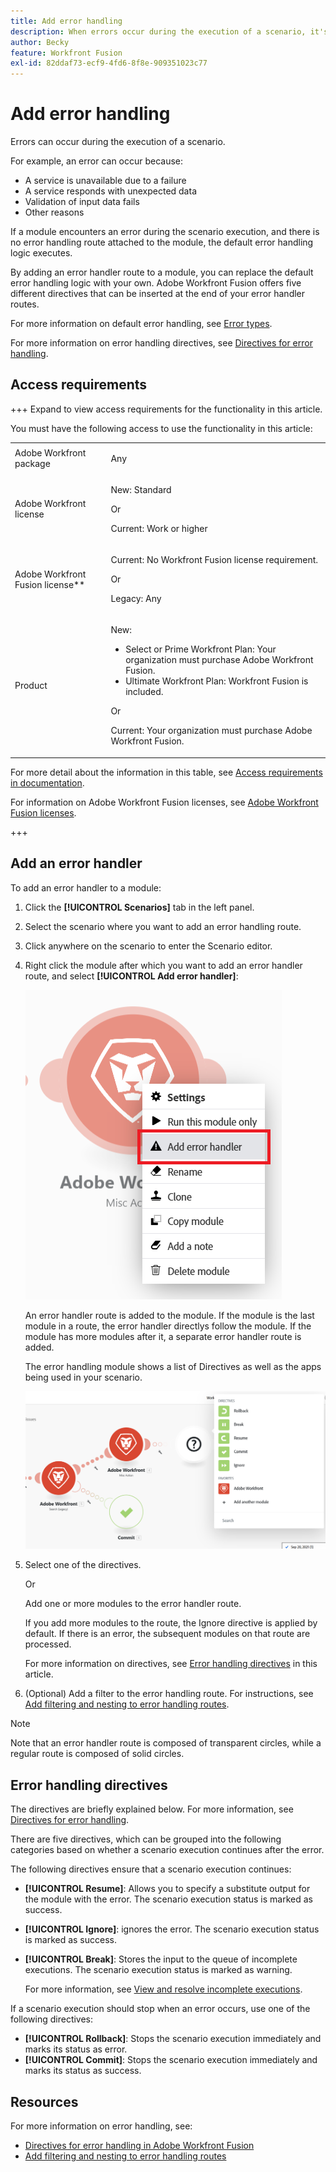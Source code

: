 ```yaml
---
title: Add error handling
description: When errors occur during the execution of a scenario, it's usually because a service is unavailable due to a failure, a service responds with unexpected data, or the validation of input data fails.
author: Becky
feature: Workfront Fusion
exl-id: 82ddaf73-ecf9-4fd6-8f8e-909351023c77
---
```

# Add error handling

Errors can occur during the execution of a scenario. 

For example, an error can occur because:

* A service is unavailable due to a failure
* A service responds with unexpected data
* Validation of input data fails
* Other reasons

If a module encounters an error during the scenario execution, and there is no error handling route attached to the module, the default error handling logic executes. 

By adding an error handler route to a module, you can replace the default error handling logic with your own. Adobe Workfront Fusion offers five different directives that can be inserted at the end of your error handler routes. 

For more information on default error handling, see [Error types](/help/workfront-fusion/references/errors/error-processing.md).

For more information on error handling directives, see [Directives for error handling](/help/workfront-fusion/references/errors/directives-for-error-handling.md).

## Access requirements

+++ Expand to view access requirements for the functionality in this article.

You must have the following access to use the functionality in this article:

<table style="table-layout:auto">
 <col> 
 <col> 
 <tbody> 
  <tr> 
   <td role="rowheader">Adobe Workfront package 
   <td> <p>Any</p> </td> 
  </tr> 
  <tr data-mc-conditions=""> 
   <td role="rowheader">Adobe Workfront license</td> 
   <td> <p>New: Standard</p><p>Or</p><p>Current: Work or higher</p> </td> 
  </tr> 
  <tr> 
   <td role="rowheader">Adobe Workfront Fusion license**</td> 
   <td>
   <p>Current: No Workfront Fusion license requirement.</p>
   <p>Or</p>
   <p>Legacy: Any </p>
   </td> 
  </tr> 
  <tr> 
   <td role="rowheader">Product</td> 
   <td>
   <p>New:</p> <ul><li>Select or Prime Workfront Plan: Your organization must purchase Adobe Workfront Fusion.</li><li>Ultimate Workfront Plan: Workfront Fusion is included.</li></ul>
   <p>Or</p>
   <p>Current: Your organization must purchase Adobe Workfront Fusion.</p>
   </td> 
  </tr>
 </tbody> 
</table>

For more detail about the information in this table, see [Access requirements in documentation](/help/workfront-fusion/references/licenses-and-roles/access-level-requirements-in-documentation.md).

For information on Adobe Workfront Fusion licenses, see [Adobe Workfront Fusion licenses](/help/workfront-fusion/set-up-and-manage-workfront-fusion/licensing-operations-overview/license-automation-vs-integration.md).

+++

## Add an error handler

To add an error handler to a module:

1. Click the **[!UICONTROL Scenarios]** tab in the left panel.
1. Select the scenario where you want to add an error handling route.
1. Click anywhere on the scenario to enter the Scenario editor.
1. Right click the module after which you want to add an error handler route, and select **[!UICONTROL Add error handler]**:

    ![Error handler route](assets/error-handler-route.png)

    An error handler route is added to the module. If the module is the last module in a route, the error handler directlys follow the module. If the module has more modules after it, a separate error handler route is added. 

    The error handling module shows a list of Directives as well as the apps being used in your scenario. 

    ![Error route](assets/error-route.png)
    
1. Select one of the directives. 

    Or 

    Add one or more modules to the error handler route. 

    If you add more modules to the route, the Ignore directive is applied by default. If there is an error, the subsequent modules on that route are processed.

    For more information on directives, see [Error handling directives](#error-handling-directives) in this article.

1. (Optional) Add a filter to the error handling route. For instructions, see [Add filtering and nesting to error handling routes](/help/workfront-fusion/create-scenarios/config-error-handling/advanced-error-handling.md).

>[!NOTE]
>
>Note that an error handler route is composed of transparent circles, while a regular route is composed of solid circles.

## Error handling directives

The directives are briefly explained below. For more information, see [Directives for error handling](/help/workfront-fusion/references/errors/directives-for-error-handling.md).

There are five directives, which can be grouped into the following categories based on whether a scenario execution continues after the error.

The following directives ensure that a scenario execution continues:

* **[!UICONTROL Resume]**: Allows you to specify a substitute output for the module with the error. The scenario execution status is marked as success.
* **[!UICONTROL Ignore]**: ignores the error. The scenario execution status is marked as success.
* **[!UICONTROL Break]**: Stores the input to the queue of incomplete executions. The scenario execution status is marked as warning. 

  For more information, see [View and resolve incomplete executions](/help/workfront-fusion/manage-scenarios/view-and-resolve-incomplete-executions.md).

If a scenario execution should stop when an error occurs, use one of the following directives:

* **[!UICONTROL Rollback]**: Stops the scenario execution immediately and marks its status as error.
* **[!UICONTROL Commit]**: Stops the scenario execution immediately and marks its status as success.

## Resources

For more information on error handling, see:

* [Directives for error handling in Adobe Workfront Fusion](/help/workfront-fusion/references/errors/directives-for-error-handling.md)
* [Add filtering and nesting to error handling routes](/help/workfront-fusion/create-scenarios/config-error-handling/advanced-error-handling.md)
